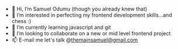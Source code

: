 - 👋 Hi, I’m Samuel Odumu (though you already knew that)
- 👀 I’m interested in perfecting my frontend development skills...and chess :)
- 🌱 I’m currently learning javascript and git
- 💞️ I’m looking to collaborate on a new or mid level frontend project
- 📫 E-mail me let's talk @themainsamuel@gmail.com
